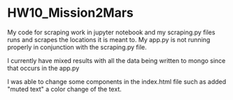 # HW10_Mission2Mars

My code for scraping work in jupyter notebook and my scraping.py files runs and scrapes the locations it is meant to.  My app.py is not running properly in conjunction with the scraping.py file.

I currently have mixed results with all the data being written to mongo since that occurs in the app.py

I was able to change some components in the index.html file such as added "muted text" a color change of the text.

